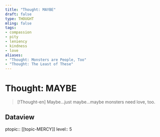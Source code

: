 ```yaml
---
title: "Thought: MAYBE"
draft: false
type: THOUGHT
mling: false
tags:
- compassion
- pity
- leniency
- kindness
- love
aliases:
- "Thought: Monsters are People, Too"
- "Thought: The Least of These"
---
```

# Thought: MAYBE
> [!Thought-en]
> Maybe...just maybe...maybe monsters need love, too.

## Dataview
ptopic:: [[topic-MERCY]]
level:: 5
